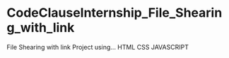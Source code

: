# CodeClauseInternship_File_Shearing_with_link
File Shearing with link Project using...
HTML
CSS
JAVASCRIPT
